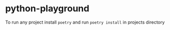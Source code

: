 # python-playground

To run any project install `poetry` and run `poetry install` in projects directory
